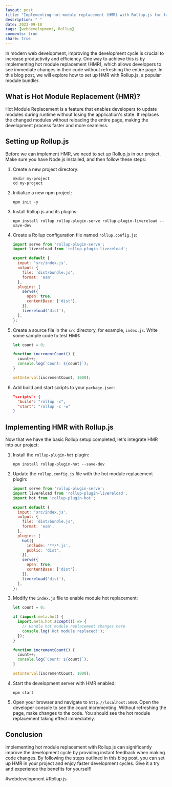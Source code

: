 ```yaml
---
layout: post
title: "Implementing hot module replacement (HMR) with Rollup.js for faster development cycles"
description: " "
date: 2023-09-18
tags: [webdevelopment, Rollup]
comments: true
share: true
---
```


In modern web development, improving the development cycle is crucial to increase productivity and efficiency. One way to achieve this is by implementing hot module replacement (HMR), which allows developers to see immediate changes in their code without refreshing the entire page. In this blog post, we will explore how to set up HMR with Rollup.js, a popular module bundler.

## What is Hot Module Replacement (HMR)?
Hot Module Replacement is a feature that enables developers to update modules during runtime without losing the application's state. It replaces the changed modules without reloading the entire page, making the development process faster and more seamless.

## Setting up Rollup.js
Before we can implement HMR, we need to set up Rollup.js in our project. Make sure you have Node.js installed, and then follow these steps:

1. Create a new project directory:
   ```
   mkdir my-project
   cd my-project
   ```

2. Initialize a new npm project:
   ```
   npm init -y
   ```

3. Install Rollup.js and its plugins:
   ```
   npm install rollup rollup-plugin-serve rollup-plugin-livereload --save-dev
   ```

4. Create a Rollup configuration file named `rollup.config.js`:
   ```javascript
   import serve from 'rollup-plugin-serve';
   import livereload from 'rollup-plugin-livereload';

   export default {
     input: 'src/index.js',
     output: {
       file: 'dist/bundle.js',
       format: 'esm',
     },
     plugins: [
       serve({
         open: true,
         contentBase: ['dist'],
       }),
       livereload('dist'),
     ],
   };
   ```

5. Create a source file in the `src` directory, for example, `index.js`. Write some sample code to test HMR:
   ```javascript
   let count = 0;

   function incrementCount() {
     count++;
     console.log(`Count: ${count}`);
   }

   setInterval(incrementCount, 1000);
   ```

6. Add build and start scripts to your `package.json`:
   ```json
   "scripts": {
     "build": "rollup -c",
     "start": "rollup -c -w"
   }
   ```

## Implementing HMR with Rollup.js
Now that we have the basic Rollup setup completed, let's integrate HMR into our project:

1. Install the `rollup-plugin-hot` plugin: 
   ```
   npm install rollup-plugin-hot --save-dev
   ```

2. Update the `rollup.config.js` file with the hot module replacement plugin:
   ```javascript
   import serve from 'rollup-plugin-serve';
   import livereload from 'rollup-plugin-livereload';
   import hot from 'rollup-plugin-hot';

   export default {
     input: 'src/index.js',
     output: {
       file: 'dist/bundle.js',
       format: 'esm',
     },
     plugins: [
       hot({
         include: '**/*.js',
         public: 'dist',
       }),
       serve({
         open: true,
         contentBase: ['dist'],
       }),
       livereload('dist'),
     ],
   };
   ```

3. Modify the `index.js` file to enable module hot replacement:
   ```javascript
   let count = 0;

   if (import.meta.hot) {
     import.meta.hot.accept(() => {
       // Handle hot module replacement changes here
       console.log('Hot module replaced!');
     });
   }

   function incrementCount() {
     count++;
     console.log(`Count: ${count}`);
   }

   setInterval(incrementCount, 1000);
   ```

4. Start the development server with HMR enabled:
   ```
   npm start
   ```

5. Open your browser and navigate to `http://localhost:5000`. Open the developer console to see the count incrementing. Without refreshing the page, make changes to the code. You should see the hot module replacement taking effect immediately.

## Conclusion
Implementing hot module replacement with Rollup.js can significantly improve the development cycle by providing instant feedback when making code changes. By following the steps outlined in this blog post, you can set up HMR in your project and enjoy faster development cycles. Give it a try and experience the benefits for yourself!

#webdevelopment #Rollup.js